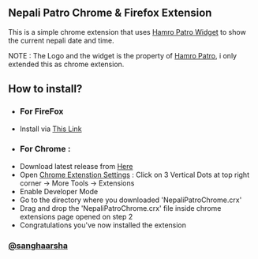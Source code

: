 ## Nepali Patro Chrome & Firefox Extension

This is a simple chrome extension that uses [Hamro Patro Widget](https://www.hamropatro.com/widgets/calender-small.php) to show the current nepali date and time.

NOTE : The Logo and the widget is the property of [Hamro Patro](https://www.hamropatro.com/), i only extended this as chrome extension.

## How to install?
-   ### For FireFox 
-   Install via [This Link](https://addons.mozilla.org/en-US/firefox/addon/nepali-patro/)
-   ### For Chrome : 
-   Download latest release from [Here](https://github.com/sanghaarsha/NepaliPatroChrome/releases/)
-   Open [Chrome Extenstion Settings](chrome://extensions/) : Click on 3 Vertical Dots at top right corner -> More Tools -> Extensions
-   Enable Developer Mode
-   Go to the directory where you downloaded 'NepaliPatroChrome.crx'
-   Drag and drop the 'NepaliPatroChrome.crx' file inside chrome extensions page opened on step 2
-   Congratulations you've now installed the extension

### [@sanghaarsha](https://www.github.com/sanghaarsha)
